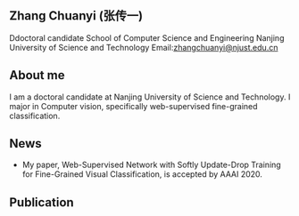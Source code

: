 ## Zhang Chuanyi (张传一)
Ddoctoral candidate
School of Computer Science and Engineering
Nanjing University of Science and Technology
Email:zhangchuanyi@njust.edu.cn

## About me

I am a doctoral candidate at Nanjing University of Science and Technology. I major in Computer vision, specifically web-supervised fine-grained classification.

## News

- My paper, Web-Supervised Network with Softly Update-Drop Training for Fine-Grained Visual Classification, is accepted by AAAI 2020.

## Publication

